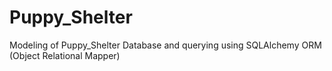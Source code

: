 # Puppy_Shelter
Modeling of Puppy_Shelter Database and querying using SQLAlchemy ORM (Object Relational Mapper)
